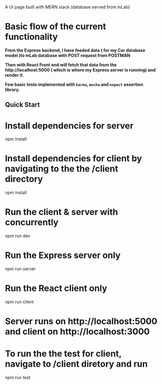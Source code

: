 A UI page built with MERN stack (database served from mLab)

# Basic flow of the current functionality

**From the Express backend, I have feeded data ( for my Car database model )to mLab database with POST request from POSTMAN**

**Then with React Front end will fetch that data from the **http://localhost:5000** ( which is where my Express server is running) and render it.**

**Few basic tests implemented with ``karma``, ``mocha`` and ``expect`` assertion library.**

## Quick Start

# Install dependencies for server
npm install

# Install dependencies for client by navigating to the the /client directory
npm install

# Run the client & server with concurrently
npm run dev

# Run the Express server only
npm run server

# Run the React client only
npm run client

# Server runs on http://localhost:5000 and client on http://localhost:3000

# To run the the test for client, navigate to /client diretory and run
npm run test